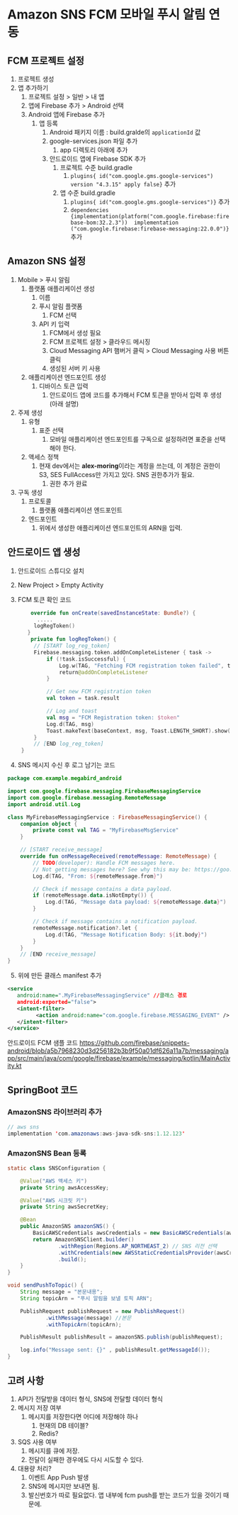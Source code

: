 # Amazon SNS FCM 모바일 푸시 알림 연동

## FCM 프로젝트 설정

1. 프로젝트 생성
2. 앱 추가하기
   1. 프로젝트 설정 > 일반 > 내 앱
   2. 앱에 Firebase 추가 > Android 선택
   3. Android 앱에 Firebase 추가
      1. 앱 등록
         1. Android 패키지 이름 : build.gralde의 `applicationId` 값
         2. google-services.json 파일 추가
            1. app 디렉토리 아래에 추가
         3. 안드로이드 앱에 Firebase SDK 추가
            1. 프로젝트 수준 build.gradle
               1. `plugins{ id("com.google.gms.google-services") version "4.3.15" apply false}` 추가
            2. 앱 수준 build.gradle
               1. `plugins{ id("com.google.gms.google-services")}` 추가
               2. `dependencies {implementation(platform("com.google.firebase:firebase-bom:32.2.3"))  implementation ("com.google.firebase:firebase-messaging:22.0.0")}` 추가

## Amazon SNS 설정

1. Mobile > 푸시 알림
   1. 플랫폼 애플리케이션 생성
      1. 이름
      2. 푸시 알림 플랫폼
         1. FCM 선택
      3. API 키 입력
         1. FCM에서 생성 필요
         2. FCM 프로젝트 설정 > 클라우드 메시징
         3. Cloud Messaging API 햄버거 클릭 > Cloud Messaging 사용 버튼 클릭
         4. 생성된 서버 키 사용
   2. 애플리케이션 엔드포인트 생성
      1. 디바이스 토큰 입력
         1. 안드로이드 앱에 코드를 추가해서 FCM 토큰을 받아서 입력 후 생성 (아래 설명)
2. 주제 생성
   1. 유형
      1. 표준 선택
         1. 모바일 애플리케이션 엔드포인트를 구독으로 설정하려면 표준을 선택해야 한다.
   2. 액세스 정책
      1. 현재 dev에서는 **alex-moring**이라는 계정을 쓰는데, 이 계정은 권한이 S3, SES FullAccess만 가지고 있다. SNS 권한추가가 필요.
         1. 권한 추가 완료
3. 구독 생성
   1. 프로토콜
      1. 플랫폼 애플리케이션 엔드포인트
   2. 엔드포인트
      1. 위에서 생성한 애플리케이션 엔드포인트의 ARN을 입력.

## 안드로이드 앱 생성

1. 안드로이드 스튜디오 설치
2. New Project > Empty Activity
3. FCM 토큰 확인 코드

   ```kotlin
       override fun onCreate(savedInstanceState: Bundle?) {
         .....
        logRegToken()
      }
       private fun logRegToken() {
        // [START log_reg_token]
        Firebase.messaging.token.addOnCompleteListener { task ->
            if (!task.isSuccessful) {
                Log.w(TAG, "Fetching FCM registration token failed", task.exception)
                return@addOnCompleteListener
            }

            // Get new FCM registration token
            val token = task.result

            // Log and toast
            val msg = "FCM Registration token: $token"
            Log.d(TAG, msg)
            Toast.makeText(baseContext, msg, Toast.LENGTH_SHORT).show()
        }
        // [END log_reg_token]
    }
   ```

4. SNS 메시지 수신 후 로그 남기는 코드

```kotlin
package com.example.megabird_android

import com.google.firebase.messaging.FirebaseMessagingService
import com.google.firebase.messaging.RemoteMessage
import android.util.Log

class MyFirebaseMessagingService : FirebaseMessagingService() {
    companion object {
        private const val TAG = "MyFirebaseMsgService"
    }

    // [START receive_message]
    override fun onMessageReceived(remoteMessage: RemoteMessage) {
        // TODO(developer): Handle FCM messages here.
        // Not getting messages here? See why this may be: https://goo.gl/39bRNJ
        Log.d(TAG, "From: ${remoteMessage.from}")

        // Check if message contains a data payload.
        if (remoteMessage.data.isNotEmpty()) {
            Log.d(TAG, "Message data payload: ${remoteMessage.data}")
        }

        // Check if message contains a notification payload.
        remoteMessage.notification?.let {
            Log.d(TAG, "Message Notification Body: ${it.body}")
        }
    }
    // [END receive_message]
}
```

5. 위에 만든 클래스 manifest 추가

```xml
<service
   android:name=".MyFirebaseMessagingService" //클래스 경로
   android:exported="false">
   <intent-filter>
         <action android:name="com.google.firebase.MESSAGING_EVENT" />
   </intent-filter>
</service>
```

안드로이드 FCM 샘플 코드
https://github.com/firebase/snippets-android/blob/a5b7968230d3d256182b3b9f50a01df626a11a7b/messaging/app/src/main/java/com/google/firebase/example/messaging/kotlin/MainActivity.kt

## SpringBoot 코드

### AmazonSNS 라이브러리 추가

```java
// aws sns
implementation 'com.amazonaws:aws-java-sdk-sns:1.12.123'
```

### AmazonSNS Bean 등록

```java
static class SNSConfiguration {

    @Value("AWS 액세스 키")
    private String awsAccessKey;

    @Value("AWS 시크릿 키")
    private String awsSecretKey;

    @Bean
    public AmazonSNS amazonSNS() {
        BasicAWSCredentials awsCredentials = new BasicAWSCredentials(awsAccessKey, awsSecretKey);
        return AmazonSNSClient.builder()
                .withRegion(Regions.AP_NORTHEAST_2) // SNS 리전 선택
                .withCredentials(new AWSStaticCredentialsProvider(awsCredentials))
                .build();
    }
}
```

```java
void sendPushToTopic() {
    String message = "본문내용";
    String topicArn = "푸시 알림을 보낼 토픽 ARN";

    PublishRequest publishRequest = new PublishRequest()
            .withMessage(message) //본문
            .withTopicArn(topicArn);

    PublishResult publishResult = amazonSNS.publish(publishRequest);

    log.info("Message sent: {}" , publishResult.getMessageId());
}
```

## 고려 사항

1. API가 전달받을 데이터 형식, SNS에 전달할 데이터 형식
2. 메시지 저장 여부
   1. 메시지를 저장한다면 어디에 저장해야 하나
      1. 현재의 DB 테이블?
      2. Redis?
3. SQS 사용 여부
   1. 메시지를 큐에 저장.
   2. 전달이 실패한 경우에도 다시 시도할 수 있다.
4. 대용량 처리?
   1. 이벤트 App Push 발생
   2. SNS에 메시지만 보내면 됨.
   3. 발신번호가 따로 필요없다. 앱 내부에 fcm push를 받는 코드가 있을 것이기 때문에.
